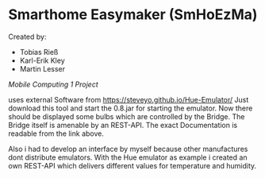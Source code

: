 # Smarthome Easymaker (SmHoEzMa)
Created by:
- Tobias Rieß
- Karl-Erik Kley
- Martin Lesser

*Mobile Computing 1 Project*

uses external Software from https://steveyo.github.io/Hue-Emulator/ 
Just download this tool and start the 0.8.jar for starting the emulator.
Now there should be displayed some bulbs which are controlled by the Bridge.
The Bridge itself is amenable by an REST-API. The exact Documentation is readable from the link above. 

Also i had to develop an interface by myself because other manufactures dont distribute emulators. 
With the Hue emulator as example i created an own REST-API which delivers different values for temperature and humidity. 